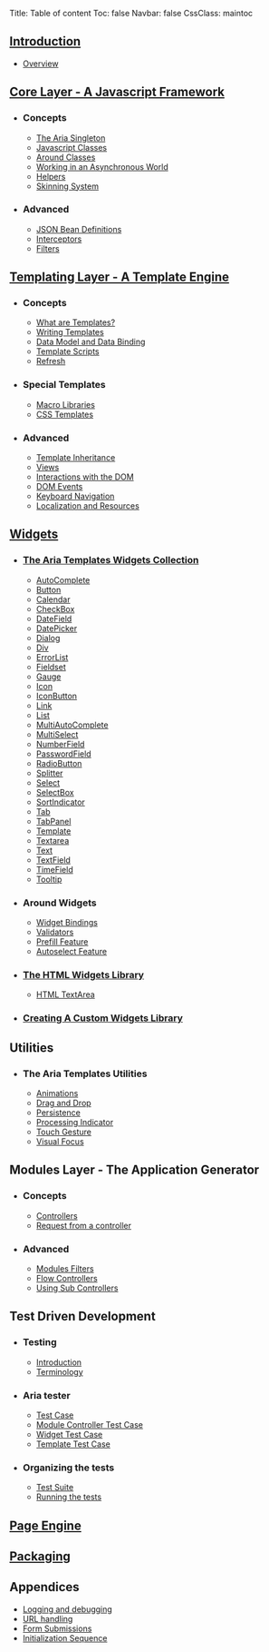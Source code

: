 Title: Table of content
Toc: false
Navbar: false
CssClass: maintoc

## [Introduction](introduction)

- [Overview](overview)

## [Core Layer - A Javascript Framework](core_layer_a_javascript_framework)
- ### Concepts
    - [The Aria Singleton](the_aria_singleton)
    - [Javascript Classes](javascript_classes)
    - [Around Classes](around_classes)
    - [Working in an Asynchronous World](working_in_an_asynchronous_world)
    - [Helpers](helpers)
    - [Skinning System](skinning_system)
- ### Advanced
    - [JSON Bean Definitions](json_bean_definitions)
    - [Interceptors](interceptors)
    - [Filters](filters)

## [Templating Layer - A Template Engine](templating_layer_a_template_engine)
- ### Concepts
    - [What are Templates?](what_are_templates)
    - [Writing Templates](writing_templates)
    - [Data Model and Data Binding](data_model_and_data_binding)
    - [Template Scripts](template_scripts)
    - [Refresh](refresh)
- ### Special Templates
    - [Macro Libraries](macro_libraries)
    - [CSS Templates](css_templates)
- ### Advanced
    - [Template Inheritance](template_inheritance)
    - [Views](views)
    - [Interactions with the DOM](interactions_with_the_dom)
    - [DOM Events](dom_events)
    - [Keyboard Navigation](keyboard_navigation)
    - [Localization and Resources](localization_and_resources)

## [Widgets](widgets)
- ### [The Aria Templates Widgets Collection](the_aria_templates_widgets_collection)
    - [AutoComplete](autocomplete)
    - [Button](button)
    - [Calendar](calendar)
    - [CheckBox](checkbox)
    - [DateField](datefield)
    - [DatePicker](datepicker)
    - [Dialog](dialog)
    - [Div](div)
    - [ErrorList](errorlist)
    - [Fieldset](fieldset)
    - [Gauge](gauge)
    - [Icon](icon)
    - [IconButton](iconbutton)
    - [Link](link)
    - [List](list)
    - [MultiAutoComplete](multiautocomplete)
    - [MultiSelect](multiselect)
    - [NumberField](numberfield)
    - [PasswordField](passwordfield)
    - [RadioButton](radiobutton)
    - [Splitter](splitter)
    - [Select](select)
    - [SelectBox](selectbox)
    - [SortIndicator](sortindicator)
    - [Tab](tab)
    - [TabPanel](tabpanel)
    - [Template](template)
    - [Textarea](textarea)
    - [Text](text)
    - [TextField](textfield)
    - [TimeField](timefield)
    - [Tooltip](tooltip)
- ### Around Widgets
    - [Widget Bindings](widget_bindings)
    - [Validators](validators)
    - [Prefill Feature](prefill_feature)
    - [Autoselect Feature](autoselect_feature)
- ### [The HTML Widgets Library](the_html_widgets_library)
    - [HTML TextArea](html_textarea)
- ### [Creating A Custom Widgets Library](creating_a_custom_widgets_library)

## Utilities
- ### The Aria Templates Utilities
    - [Animations](animations)
    - [Drag and Drop](dragdrop)
    - [Persistence](persistencestorage)
    - [Processing Indicator](processingindicator)
    - [Touch Gesture](touchgesture)
    - [Visual Focus](visualfocus)

## Modules Layer - The Application Generator
- ### Concepts
    - [Controllers](controllers)
    - [Request from a controller](request_from_a_controller)
- ### Advanced
    - [Modules Filters](modules_filters)
    - [Flow Controllers](flow_controllers)
    - [Using Sub Controllers](using_sub_controllers)

## Test Driven Development
- ### Testing
   - [Introduction](test_introduction)
   - [Terminology](test_terminology)
- ### Aria tester
   - [Test Case](test_case)
   - [Module Controller Test Case](module_controller_test_case)
   - [Widget Test Case](widget_test_case)
   - [Template Test Case](template_test_case)
- ### Organizing the tests
   - [Test Suite](test_suite)
   - [Running the tests](test_run)


## [Page Engine](page_engine)

## [Packaging](packaging)

## Appendices
- [Logging and debugging](logging_and_debugging)
- [URL handling](url_handling)
- [Form Submissions](form_submissions)
- [Initialization Sequence](initialization_sequence)